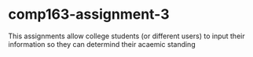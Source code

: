 # comp163-assignment-3
This assignments allow college students (or different users) to input their information so they can determind their acaemic standing
